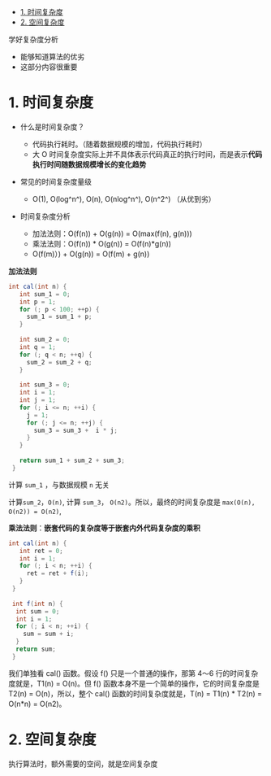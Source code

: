 
<!-- TOC -->

- [1. 时间复杂度](#1-%E6%97%B6%E9%97%B4%E5%A4%8D%E6%9D%82%E5%BA%A6)
- [2. 空间复杂度](#2-%E7%A9%BA%E9%97%B4%E5%A4%8D%E6%9D%82%E5%BA%A6)

<!-- /TOC -->
学好复杂度分析

- 能够知道算法的优劣
- 这部分内容很重要



# 1. 时间复杂度

- 什么是时间复杂度？
  - 代码执行耗时。（随着数据规模的增加，代码执行耗时）
  - 大 O 时间复杂度实际上并不具体表示代码真正的执行时间，而是表示**代码执行时间随数据规模增长的变化趋势**



- 常见的时间复杂度量级
  - O(1), O(log^n^), O(n), O(nlog^n^), O(n^2^) （从优到劣）
- 时间复杂度分析
  - 加法法则：O(f(n))  + O(g(n))  = O(max(f(n), g(n))) 
  - 乘法法则：O(f(n)) * O(g(n)) = O(f(n)*g(n))
  - O(f(m)）) + O(g(n)) = O(f(m) +  g(n))



**加法法则**

```java
int cal(int n) {
   int sum_1 = 0;
   int p = 1;
   for (; p < 100; ++p) {
     sum_1 = sum_1 + p;
   }
 
   int sum_2 = 0;
   int q = 1;
   for (; q < n; ++q) {
     sum_2 = sum_2 + q;
   }
 
   int sum_3 = 0;
   int i = 1;
   int j = 1;
   for (; i <= n; ++i) {
     j = 1; 
     for (; j <= n; ++j) {
       sum_3 = sum_3 +  i * j;
     }
   }
 
   return sum_1 + sum_2 + sum_3;
 }
```



计算 `sum_1` ，与数据规模 `n` 无关

计算`sum_2`，`O(n)`, 计算 `sum_3`， `O(n2)`。所以，最终的时间复杂度是 `max(O(n), O(n2)) = O(n2)`,



**乘法法则**：**嵌套代码的复杂度等于嵌套内外代码复杂度的乘积**



```java
int cal(int n) {
   int ret = 0; 
   int i = 1;
   for (; i < n; ++i) {
     ret = ret + f(i);
   } 
 } 
 
 int f(int n) {
  int sum = 0;
  int i = 1;
  for (; i < n; ++i) {
    sum = sum + i;
  } 
  return sum;
 }
```



我们单独看 cal() 函数。假设 f() 只是一个普通的操作，那第 4～6 行的时间复杂度就是，T1(n) = O(n)。但 f() 函数本身不是一个简单的操作，它的时间复杂度是 T2(n) = O(n)，所以，整个 cal() 函数的时间复杂度就是，T(n) = T1(n) * T2(n) = O(n*n) = O(n2)。



# 2. 空间复杂度



执行算法时，额外需要的空间，就是空间复杂度

